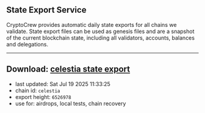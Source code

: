 ## State Export Service
CryptoCrew provides automatic daily state exports for all chains we validate. State export files can be used as genesis files and are a snapshot of the current blockchain state, including all validators, accounts, balances and delegations.

---
**Download: [celestia state export](https://dl-eu2.ccvalidators.com/SERVICE/celestia/celestia_export_6526978.json)**
---

- last updated: Sat Jul 19 2025 11:33:25
- chain id: `celestia`
- export height: `6526978`
- use for: airdrops, local tests, chain recovery
